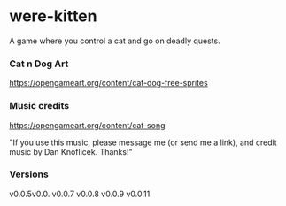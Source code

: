 # were-kitten
A game where you control a cat and go on deadly quests.

### Cat n Dog Art
https://opengameart.org/content/cat-dog-free-sprites

### Music credits
https://opengameart.org/content/cat-song

"If you use this music, please message me (or send me a link), and credit music by Dan Knoflicek. Thanks!"

### Versions
v0.0.5v0.0.
v0.0.7
v0.0.8
v0.0.9
v0.0.11
